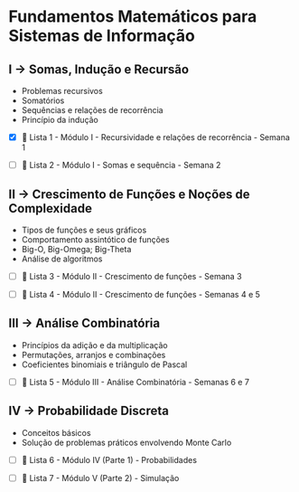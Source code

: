# Fundamentos Matemáticos para Sistemas de Informação

## I → Somas, Indução e Recursão

* Problemas recursivos
* Somatórios
* Sequências e relações de recorrência
* Princípio da indução


- [x] 📑 Lista 1 - Módulo I - Recursividade e relações de recorrência - Semana 1
- [ ] 📑 Lista 2 - Módulo I - Somas e sequência - Semana 2


## II → Crescimento de Funções e Noções de Complexidade

* Tipos de funções e seus gráficos
* Comportamento assintótico de funções
* Big-O, Big-Omega; Big-Theta
* Análise de algoritmos

- [ ] 📑 Lista 3 - Módulo II - Crescimento de funções - Semana 3
- [ ] 📑 Lista 4 - Módulo II - Crescimento de funções - Semanas 4 e 5


## III → Análise Combinatória

* Princípios da adição e da multiplicação
* Permutações, arranjos e combinações
* Coeficientes binomiais e triângulo de Pascal

- [ ] 📑 Lista 5 - Módulo III - Análise Combinatória - Semanas 6 e 7

## IV → Probabilidade Discreta

* Conceitos básicos
* Solução de problemas práticos envolvendo Monte Carlo


- [ ] 📑 Lista 6 - Módulo IV (Parte 1) - Probabilidades
- [ ] 📑 Lista 7 - Módulo V (Parte 2) - Simulação

